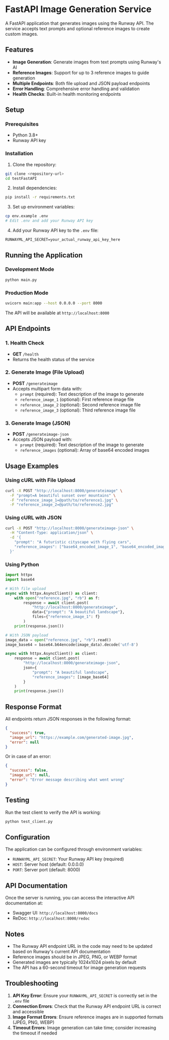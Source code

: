 # FastAPI Image Generation Service

A FastAPI application that generates images using the Runway API. The service accepts text prompts and optional reference images to create custom images.

## Features

- **Image Generation**: Generate images from text prompts using Runway's AI
- **Reference Images**: Support for up to 3 reference images to guide generation
- **Multiple Endpoints**: Both file upload and JSON payload endpoints
- **Error Handling**: Comprehensive error handling and validation
- **Health Checks**: Built-in health monitoring endpoints

## Setup

### Prerequisites

- Python 3.8+
- Runway API key

### Installation

1. Clone the repository:
```bash
git clone <repository-url>
cd testFastAPI
```

2. Install dependencies:
```bash
pip install -r requirements.txt
```

3. Set up environment variables:
```bash
cp env.example .env
# Edit .env and add your Runway API key
```

4. Add your Runway API key to the `.env` file:
```
RUNWAYML_API_SECRET=your_actual_runway_api_key_here
```

## Running the Application

### Development Mode
```bash
python main.py
```

### Production Mode
```bash
uvicorn main:app --host 0.0.0.0 --port 8000
```

The API will be available at `http://localhost:8000`

## API Endpoints

### 1. Health Check
- **GET** `/health`
- Returns the health status of the service

### 2. Generate Image (File Upload)
- **POST** `/generateimage`
- Accepts multipart form data with:
  - `prompt` (required): Text description of the image to generate
  - `reference_image_1` (optional): First reference image file
  - `reference_image_2` (optional): Second reference image file
  - `reference_image_3` (optional): Third reference image file

### 3. Generate Image (JSON)
- **POST** `/generateimage-json`
- Accepts JSON payload with:
  - `prompt` (required): Text description of the image to generate
  - `reference_images` (optional): Array of base64 encoded images

## Usage Examples

### Using cURL with File Upload
```bash
curl -X POST "http://localhost:8000/generateimage" \
  -F "prompt=A beautiful sunset over mountains" \
  -F "reference_image_1=@path/to/reference1.jpg" \
  -F "reference_image_2=@path/to/reference2.jpg"
```

### Using cURL with JSON
```bash
curl -X POST "http://localhost:8000/generateimage-json" \
  -H "Content-Type: application/json" \
  -d '{
    "prompt": "A futuristic cityscape with flying cars",
    "reference_images": ["base64_encoded_image_1", "base64_encoded_image_2"]
  }'
```

### Using Python
```python
import httpx
import base64

# With file upload
async with httpx.AsyncClient() as client:
    with open("reference.jpg", "rb") as f:
        response = await client.post(
            "http://localhost:8000/generateimage",
            data={"prompt": "A beautiful landscape"},
            files={"reference_image_1": f}
        )
    print(response.json())

# With JSON payload
image_data = open("reference.jpg", "rb").read()
image_base64 = base64.b64encode(image_data).decode('utf-8')

async with httpx.AsyncClient() as client:
    response = await client.post(
        "http://localhost:8000/generateimage-json",
        json={
            "prompt": "A beautiful landscape",
            "reference_images": [image_base64]
        }
    )
    print(response.json())
```

## Response Format

All endpoints return JSON responses in the following format:

```json
{
  "success": true,
  "image_url": "https://example.com/generated-image.jpg",
  "error": null
}
```

Or in case of an error:

```json
{
  "success": false,
  "image_url": null,
  "error": "Error message describing what went wrong"
}
```

## Testing

Run the test client to verify the API is working:

```bash
python test_client.py
```

## Configuration

The application can be configured through environment variables:

- `RUNWAYML_API_SECRET`: Your Runway API key (required)
- `HOST`: Server host (default: 0.0.0.0)
- `PORT`: Server port (default: 8000)

## API Documentation

Once the server is running, you can access the interactive API documentation at:
- Swagger UI: `http://localhost:8000/docs`
- ReDoc: `http://localhost:8000/redoc`

## Notes

- The Runway API endpoint URL in the code may need to be updated based on Runway's current API documentation
- Reference images should be in JPEG, PNG, or WEBP format
- Generated images are typically 1024x1024 pixels by default
- The API has a 60-second timeout for image generation requests

## Troubleshooting

1. **API Key Error**: Ensure your `RUNWAYML_API_SECRET` is correctly set in the `.env` file
2. **Connection Errors**: Check that the Runway API endpoint URL is correct and accessible
3. **Image Format Errors**: Ensure reference images are in supported formats (JPEG, PNG, WEBP)
4. **Timeout Errors**: Image generation can take time; consider increasing the timeout if needed